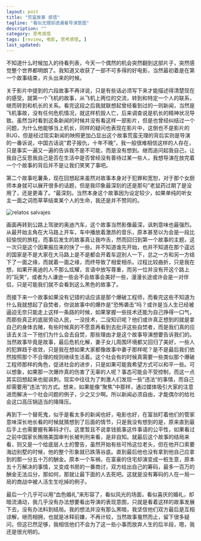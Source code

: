 ```yaml
---
layout: post
title: "荒蛮故事 感悟"
tagline: "看似无理却透漏着导演意图"
description: ""
category: 思考感悟
tags: [review, 电影, 思考感悟, ]
last_updated: 
---
```


不知道什么时候加入的待看列表，今天一个偶然的机会突然翻到这部片子，突然感觉整个世界都明朗了。我知道又收获了一部不可多得的好电影，当然最初着是在第一个故事结束，片头出来的时候。

关于影片中提到的六段故事不再详说，只是有些话必须写下来才能描述得清楚现在的感受。就第一个飞机的故事，从飞机上两位的交流，转到和特定一个人的联系，继而转到和机长的关系。看完这段之后我就联想起曾经看到过的一则新闻，当然是飞机事故，没有任何危机情况，就这样机毁人亡，后来调查说是机长的精神状况导致。虽然当时看到这条新闻的时候并没有看这样一部影片，但是也曾经纠结过一个问题，为什么他能够当上机长，同样的疑问也表现在影片中，这倒也不是影片的BUG，但是经过现实新闻的映照更加凸显出这个故事荒蛮无理的背后实则是导演的一番诉说，中国古话说“君子报仇，十年不晚”，我一般很难相信这样的人存在，只是事实一遍又一遍的告诉我不是不可能，而是没有想到。继而追问起我自己，让我自己反思我自己是否在生活中是否曾经没有善待过某一些人，我想导演在放完着一个个故事的背后并不是让我们笑笑了事吧。

第二个故事吃薯条，现在回想起来虽然对故事本身对于犯罪和宽恕，对于那个女厨师本身就可以展开很多的话题，但是我印象最深刻的还是那句”老鼠药过期了是没用了，还是更毒了。“最深刻。当然本身这个故事因为设定较少，如果单纯的听女主一面之词而草草结束某个人的生命，我还是并不赞同的。

![relatos salvajes](https://lh6.googleusercontent.com/-qEQohL3AY_g/Vy4ANd3R2vI/AAAAAAAA9io/Pi8UpthVu1QY-5-ZJjOuSStaKKjPXtKWwCL0B/w1280-h720-no/16%2B-%2B1.jpg)

画面再转到公路上驾驶的奥迪汽车，这个故事当然影像最深，讽刺意味也最强烈。从最开始主角在大马路上开车，车中播放着激昂的音乐，原本甚至以为会是一段比较愉悦的旅程，而事后发生的故事真让我咋舌，然而回归到第一个故事的主题，这一次只是这个因果报应来的快了一些。并不知道谁先开始，也并不知道在那个遥远的国家是不是大家在大马路上是不是都会开着车逗别人一下，总之一方和另一方结下了一面之缘，而就着一面之缘，而终导致了相爱相杀。过程比较曲折，只是我在想，如果开奥迪的人不那么炫耀，言语中放写尊重，而另一位并没有开这个路上的”玩笑“，或者为人谦逊一些会不会故事会美好一些，漫漫长途或许会是一对伴侣，只是可能我们就不会看到这么黑色的故事了。

而接下来一个故事如果没有记错的话应该是那个爆破工程师，而看完这些不知道为什么我就想起了自焚者，你说故事中的爆炸是“恐怖袭击”吗？或许是当人生已经被逼迫无奈只能走上这样一条路的时候，如果掌握一些技术还能为自己挣得一口气，而那些真正的底层劳动人民，一没技术，二没知识呢？他们或许真正想到的就是拿自己的身体去赌，有些时候真的不愿意再看到去批评这些自焚者，而是我们真的应该去关注一下他们为什么会去自焚，那些理由才是这个故事导演想要告诉我们的。当然故事毕竟是故事，最后危机化解，妻子女儿周围环境都又回归了美好，一些人的犯罪趋于收敛，只是我在想如果大家都像故事中妻子那样呢？是不是最后我们依然按照那个不合理的规则继续生活着。这个社会有的时候真需要一些类似那个爆破工程师那样的角色，促进社会的进步，只是如果可能我希望方式可以和平一些。可以想象，如果那一次爆炸真的伤害了无辜的人呢？事态可能会不受控制，而这一点其实回想起来也挺讽刺，现实中往往为了刺激人们发现一些”违法“的事情，而自己却需要用”违法“的方式。想来，如果能像“聚焦”中那样，通过媒体吸引大家的注意进而解决一个社会问题的例子，少之又少啊。所以新闻必须自由，才能偶尔的给社会这口高压锅适当的降降压。

再到下一个替死鬼，似乎是看太多的新闻也好，电影也好，在富翁盯着他们的管家意味深长地长看的时候就猜想到了后面的情节，只是我没有想到的是，原来直到最后手上也需要握有筹码才行。这里暂且不说拿钱抵事这件事请的公平性，如果看过之前中国家长贿赂美国审判长被判刑来看，是非自知。就最后这个故事的结局来看，则又是一个给底层人士的警告，虽然开始有些可怜这位老头，但在他开口索要海边别墅的时候，他的整个形象就已跌落谷底。直到最后他也没有拿到他自己应拿到的那一分五十万的酬金。原本一个车祸，在富豪的住宅却演变成一桩生意，原本五十万解决的事情，又变成书房的一番商讨，双方给出自己的筹码，最多一百万的酬金无法瓜分，那如何，那就让最下面的人去死吧。这就是没有筹码的人在一局一局的商战中被人活生生吃掉的例子。

最后一个几乎可以用“血色婚礼”来形容了，看似风光的场面，看似喜庆的婚礼，却暗流涌动，我几乎没有办法想要看出导演的表现意图，只就是看着这样的故事发展下去，没有办法料到结局。我的想法并没有那么黑暗，我坚信他们双方最后是互相谅解，继而相拥，也就是冰释前嫌，不再计较，当然故事戛然而止，留下很多疑问，但这已然足够，我相信他们不会为了这一些小事而放弃人生的后半段，嗯，我还是很光明的。

